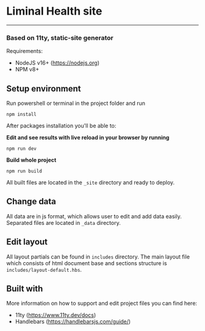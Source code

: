 # Liminal Health site

---

### Based on 11ty, static-site generator

Requirements:
- NodeJS v16+ (<https://nodejs.org>)
- NPM v8+

## Setup environment

Run powershell or terminal in the project folder and run

    npm install

After packages installation you'll be able to:

**Edit and see results with live reload in your browser by running**

    npm run dev

**Build whole project**

    npm run build

All built files are located in the `_site` directory and ready to deploy.

## Change data

All data are in js format, which allows user to edit and add data easily. Separated files are located in `_data` directory.

## Edit layout

All layout partials can be found in `includes` directory. The main layout file which consists of html document base and sections structure is `includes/layout-default.hbs`.

## Built with

More information on how to support and edit project files you can find here:
- 11ty (<https://www.11ty.dev/docs>)
- Handlebars (<https://handlebarsjs.com/guide/>)
